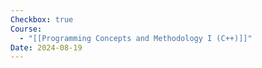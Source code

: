 ```yaml
---
Checkbox: true
Course:
  - "[[Programming Concepts and Methodology I (C++)]]"
Date: 2024-08-19
---
```

